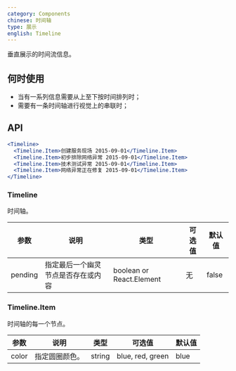 ```yaml
---
category: Components
chinese: 时间轴
type: 展示
english: Timeline
---
```




垂直展示的时间流信息。

## 何时使用

- 当有一系列信息需要从上至下按时间排列时；
- 需要有一条时间轴进行视觉上的串联时；

## API

```jsx
<Timeline>
  <Timeline.Item>创建服务现场 2015-09-01</Timeline.Item>
  <Timeline.Item>初步排除网络异常 2015-09-01</Timeline.Item>
  <Timeline.Item>技术测试异常 2015-09-01</Timeline.Item>
  <Timeline.Item>网络异常正在修复 2015-09-01</Timeline.Item>
</Timeline>
```

### Timeline

时间轴。

| 参数      | 说明                                     | 类型       |  可选值 |默认值 |
|-----------|------------------------------------------|------------|-------|--------|
|  pending  | 指定最后一个幽灵节点是否存在或内容 | boolean or React.Element | 无 | false  |

### Timeline.Item

时间轴的每一个节点。

| 参数      | 说明                                     | 类型       |  可选值 |默认值 |
|-----------|------------------------------------------|------------|-------|--------|
|  color   | 指定圆圈颜色。 | string | blue, red, green | blue     |
